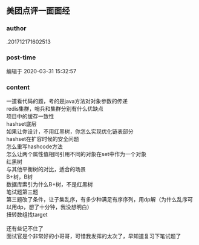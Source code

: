 ## 美团点评一面面经
### author 
.201712171602513
### post-time 

编辑于  2020-03-31 15:32:57
### content 
<div class="post-topic-des nc-post-content">
 <div>
  一道看代码的题，考的是java方法对对象参数的传递
 </div>
 <div>
  redis集群，哨兵和集群分别有什么优缺点
 </div>
 <div>
  项目中的缓存一致性
 </div>
 <div>
  hashset底层
 </div>
 <div>
  如果让你设计，不用红黑树，你怎么实现优化链表部分
 </div>
 <div>
  hashset在扩容时候的安全问题
 </div>
 <div>
  怎么重写hashcode方法
 </div>
 <div>
  怎么让两个属性值相同引用不同的对象在set中作为一个对象
 </div>
 <div>
  红黑树
 </div>
 <div>
  与其他平衡树的对比，适合的场景
 </div>
 <div>
  B+树，B树
 </div>
 <div>
  数据库索引为什么B+树，不是红黑树
 </div>
 <div>
  笔试题第三题
 </div>
 <div>
  第三题改了条件，让子集乱序，有多少种满足有序序列，用dp解（为什么乱序可以用dp，想了十分钟，我没想明白）
 </div>
 <div>
  扭转数组找target
 </div>
 <div>
  <br/>
 </div>
 <div>
  还有些记不住了
 </div>
 <div>
  面试官是个非常好的小哥哥，可惜我发挥的太次了，早知道复习下笔试题了
 </div>
 <div>
  <br/>
 </div>
</div>
